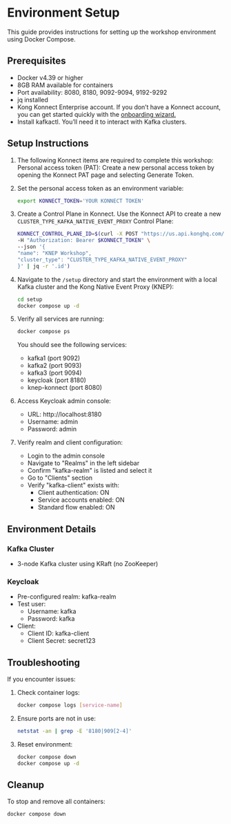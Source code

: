 # Environment Setup

This guide provides instructions for setting up the workshop environment using Docker Compose.

## Prerequisites

- Docker v4.39 or higher
- 8GB RAM available for containers
- Port availability: 8080, 8180, 9092-9094, 9192-9292
- jq installed
- Kong Konnect Enterprise account. If you don’t have a Konnect account, you can get started quickly with the [onboarding wizard.](https://konghq.com/products/kong-konnect/register?utm_medium=referral&utm_source=docs)
- Install kafkactl. You’ll need it to interact with Kafka clusters.

## Setup Instructions

1. The following Konnect items are required to complete this workshop:
   Personal access token (PAT): Create a new personal access token by opening the Konnect PAT page and selecting Generate Token.

1. Set the personal access token as an environment variable:

   ```bash
   export KONNECT_TOKEN='YOUR KONNECT TOKEN'
   ```

1. Create a Control Plane in Konnect. Use the Konnect API to create a new `CLUSTER_TYPE_KAFKA_NATIVE_EVENT_PROXY` Control Plane:

   ```bash
   KONNECT_CONTROL_PLANE_ID=$(curl -X POST "https://us.api.konghq.com/v2/control-planes" \
   -H "Authorization: Bearer $KONNECT_TOKEN" \
   --json '{
   "name": "KNEP Workshop",
   "cluster_type": "CLUSTER_TYPE_KAFKA_NATIVE_EVENT_PROXY"
   }' | jq -r '.id')
   ```

1. Navigate to the `/setup` directory and start the environment with a local Kafka cluster and the Kong Native Event Proxy (KNEP):

   ```bash
   cd setup
   docker compose up -d
   ```

1. Verify all services are running:

   ```bash
   docker compose ps
   ```

   You should see the following services:

   - kafka1 (port 9092)
   - kafka2 (port 9093)
   - kafka3 (port 9094)
   - keycloak (port 8180)
   - knep-konnect (port 8080)

1. Access Keycloak admin console:

   - URL: http://localhost:8180
   - Username: admin
   - Password: admin

1. Verify realm and client configuration:
   - Login to the admin console
   - Navigate to "Realms" in the left sidebar
   - Confirm "kafka-realm" is listed and select it
   - Go to "Clients" section
   - Verify "kafka-client" exists with:
     - Client authentication: ON
     - Service accounts enabled: ON
     - Standard flow enabled: ON

## Environment Details

### Kafka Cluster

- 3-node Kafka cluster using KRaft (no ZooKeeper)

### Keycloak

- Pre-configured realm: kafka-realm
- Test user:
  - Username: kafka
  - Password: kafka
- Client:
  - Client ID: kafka-client
  - Client Secret: secret123

## Troubleshooting

If you encounter issues:

1. Check container logs:

   ```bash
   docker compose logs [service-name]
   ```

2. Ensure ports are not in use:

   ```bash
   netstat -an | grep -E '8180|909[2-4]'
   ```

3. Reset environment:
   ```bash
   docker compose down
   docker compose up -d
   ```

## Cleanup

To stop and remove all containers:

```bash
docker compose down
```
